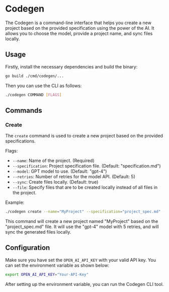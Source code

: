 # Codegen

The Codegen is a command-line interface that helps you create a new project based on the provided specification using the power of the AI. It allows you to choose the model, provide a project name, and sync files locally.

## Usage

Firstly, install the necessary dependencies and build the binary:

```bash
go build ./cmd/codegen/...
```

Then you can use the CLI as follows:

```bash
./codegen COMMAND [FLAGS]
```

## Commands

### Create

The `create` command is used to create a new project based on the provided specifications.

Flags:

- `--name`: Name of the project. (Required)
- `--specification`: Project specification file. (Default: "specification.md")
- `--model`: GPT model to use. (Default: "gpt-4")
- `--retries`: Number of retries for the model API. (Default: 5)
- `--sync`: Create files locally. (Default: true)
- `--file`: Specify files that are to be created locally instead of all files in the project.

Example:

```bash
./codegen create --name="MyProject" --specification="project_spec.md" --model="gpt-4" --retries=5 --sync
```

This command will create a new project named "MyProject" based on the "project_spec.md" file. It will use the "gpt-4" model with 5 retries, and will sync the generated files locally.

## Configuration

Make sure you have set the `OPEN_AI_API_KEY` with your valid API key. You can set the environment variable as shown below:

```bash
export OPEN_AI_API_KEY="Your-API-Key"
```

After setting up the environment variable, you can run the Codegen CLI tool.